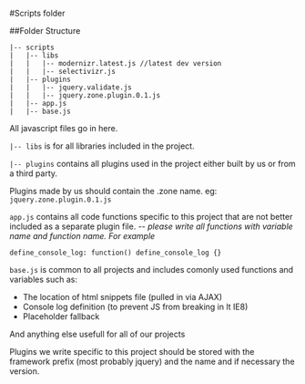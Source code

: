 #Scripts folder

##Folder Structure

	|-- scripts
	|   |-- libs
	|   |   |-- modernizr.latest.js //latest dev version
	|   |   |-- selectivizr.js
	|   |-- plugins
	|   |   |-- jquery.validate.js
	|	|   |-- jquery.zone.plugin.0.1.js
	|   |-- app.js
	|   |-- base.js

All javascript files go in here.

`|-- libs` is for all libraries included in the project. 

`|-- plugins` contains all plugins used in the project either built by us or from a third party.

Plugins made by us should contain the .zone name.
eg: `jquery.zone.plugin.0.1.js`

`app.js` contains all code functions specific to this project that are not better included as a separate plugin file.
*-- please write all functions with variable name and function name. For example*

	define_console_log: function() define_console_log {} 

`base.js` is common to all projects and includes comonly used functions and variables such as: 

* The location of html snippets file (pulled in via AJAX)
* Console log definition (to prevent JS from breaking in lt IE8)
* Placeholder fallback 

And anything else usefull for all of our projects

Plugins we write specific to this project should be stored with the framework prefix (most probably jquery) and the name and if necessary the version.


